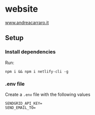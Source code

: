 # website

www.andreacarraro.it

## Setup

### Install dependencies

Run:

```
npm i && npm i netlify-cli -g
```

### .env file

Create a `.env` file with the following values

```
SENDGRID_API_KEY=
SEND_EMAIL_TO=
```
